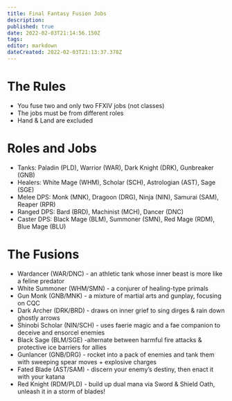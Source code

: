 ```yaml
---
title: Final Fantasy Fusion Jobs
description: 
published: true
date: 2022-02-03T21:14:56.150Z
tags: 
editor: markdown
dateCreated: 2022-02-03T21:13:37.378Z
---
```


# The Rules
* You fuse two and only two FFXIV jobs (not classes)
* The jobs must be from different roles
* Hand & Land are excluded

# Roles and Jobs

* Tanks: Paladin (PLD), Warrior (WAR), Dark Knight (DRK), Gunbreaker (GNB)
* Healers: White Mage (WHM), Scholar (SCH), Astrologian (AST), Sage (SGE)
* Melee DPS: Monk (MNK), Dragoon (DRG), Ninja (NIN), Samurai (SAM), Reaper (RPR)
* Ranged DPS: Bard (BRD), Machinist (MCH), Dancer (DNC)
* Caster DPS: Black Mage (BLM), Summoner (SMN), Red Mage (RDM), Blue Mage (BLU)

# The Fusions

- Wardancer (WAR/DNC) - an athletic tank whose inner beast is more like a feline predator
- White Summoner (WHM/SMN) - a conjurer of healing-type primals
- Gun Monk (GNB/MNK) - a mixture of martial arts and gunplay, focusing on CQC
-  Dark Archer (DRK/BRD) - draws on inner grief to sing dirges & rain down ghostly arrows
- Shinobi Scholar (NIN/SCH) - uses faerie magic and a fae companion to deceive and ensorcel enemies
- Black Sage (BLM/SGE) -alternate between harmful fire attacks & protective ice barriers for allies
- Gunlancer (GNB/DRG) - rocket into a pack of enemies and tank them with sweeping spear moves + explosive charges
- Fated Blade (AST/SAM) - discern your enemy’s destiny, then enact it with your katana
- Red Knight (RDM/PLD) - build up dual mana via Sword & Shield Oath, unleash it in a storm of blades!